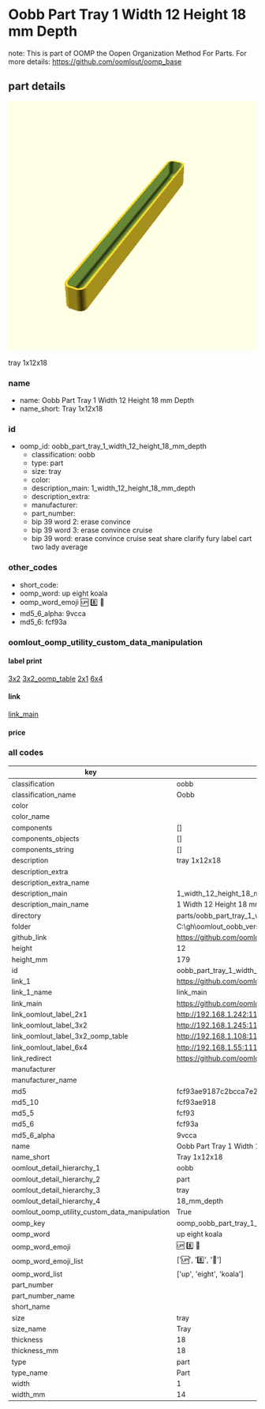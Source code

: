# Oobb Part Tray 1 Width 12 Height 18 mm Depth  

note: This is part of OOMP the Oopen Organization Method For Parts. For more details: https://github.com/oomlout/oomp_base

##  part details
  

[![](3dpr.png)](3dpr.png)

tray 1x12x18



### name
* name: Oobb Part Tray 1 Width 12 Height 18 mm Depth
* name_short: Tray 1x12x18 
### id
* oomp_id: oobb_part_tray_1_width_12_height_18_mm_depth
  * classification: oobb
  * type: part
  * size: tray
  * color: 
  * description_main: 1_width_12_height_18_mm_depth
  * description_extra: 
  * manufacturer: 
  * part_number: 
  * bip 39 word 2: erase convince
  * bip 39 word 3: erase convince cruise
  * bip 39 word: erase convince cruise seat share clarify fury label cart two lady average

### other_codes
* short_code: 
* oomp_word: up eight koala
* oomp_word_emoji :up: :eight: :koala:
* md5_6_alpha: 9vcca
* md5_6: fcf93a






### oomlout_oomp_utility_custom_data_manipulation
#### label print
[3x2](http://192.168.1.245:1112/?label=oomp%209vcca)
[3x2_oomp_table](http://192.168.1.108:1112/?label=oomp%209vcca)
[2x1](http://192.168.1.242:1112/?label=oomp%209vcca)
[6x4](http://192.168.1.55:1112/?label=oomp%209vcca)    

#### link

[link_main](https://github.com/oomlout/oomlout_oobb_version_4_generated_parts/tree/main/navigation_oomp/oobb/part/tray/1_width_12_height_18_mm_depth/part)                              

#### price







### all codes 
| key | value |  
| --- | --- |  
| classification | oobb |  
| classification_name | Oobb |  
| color |  |  
| color_name |  |  
| components | [] |  
| components_objects | [] |  
| components_string | [] |  
| description | tray 1x12x18 |  
| description_extra |  |  
| description_extra_name |  |  
| description_main | 1_width_12_height_18_mm_depth |  
| description_main_name | 1 Width 12 Height 18 mm Depth |  
| directory | parts/oobb_part_tray_1_width_12_height_18_mm_depth |  
| folder | C:\gh\oomlout_oobb_version_4_generated_parts\parts\oobb_part_tray_1_width_12_height_18_mm_depth |  
| github_link | https://github.com/oomlout/oomlout_oomp_part_src/tree/main/parts/oobb_part_tray_1_width_12_height_18_mm_depth |  
| height | 12 |  
| height_mm | 179 |  
| id | oobb_part_tray_1_width_12_height_18_mm_depth |  
| link_1 | https://github.com/oomlout/oomlout_oobb_version_4_generated_parts/tree/main/navigation_oomp/oobb/part/tray/1_width_12_height_18_mm_depth/part |  
| link_1_name | link_main |  
| link_main | https://github.com/oomlout/oomlout_oobb_version_4_generated_parts/tree/main/navigation_oomp/oobb/part/tray/1_width_12_height_18_mm_depth/part |  
| link_oomlout_label_2x1 | http://192.168.1.242:1112/?label=oomp%209vcca |  
| link_oomlout_label_3x2 | http://192.168.1.245:1112/?label=oomp%209vcca |  
| link_oomlout_label_3x2_oomp_table | http://192.168.1.108:1112/?label=oomp%209vcca |  
| link_oomlout_label_6x4 | http://192.168.1.55:1112/?label=oomp%209vcca |  
| link_redirect | https://github.com/oomlout/oomlout_oobb_version_4_generated_parts/tree/main/parts/oobb_tray_01_12_18 |  
| manufacturer |  |  
| manufacturer_name |  |  
| md5 | fcf93ae9187c2bcca7e29c24694be263 |  
| md5_10 | fcf93ae918 |  
| md5_5 | fcf93 |  
| md5_6 | fcf93a |  
| md5_6_alpha | 9vcca |  
| name | Oobb Part Tray 1 Width 12 Height 18 mm Depth |  
| name_short | Tray 1x12x18  |  
| oomlout_detail_hierarchy_1 | oobb |  
| oomlout_detail_hierarchy_2 | part |  
| oomlout_detail_hierarchy_3 | tray |  
| oomlout_detail_hierarchy_4 | 18_mm_depth |  
| oomlout_oomp_utility_custom_data_manipulation | True |  
| oomp_key | oomp_oobb_part_tray_1_width_12_height_18_mm_depth |  
| oomp_word | up eight koala |  
| oomp_word_emoji | :up: :eight: :koala: |  
| oomp_word_emoji_list | [':up:', ':eight:', ':koala:'] |  
| oomp_word_list | ['up', 'eight', 'koala'] |  
| part_number |  |  
| part_number_name |  |  
| short_name |  |  
| size | tray |  
| size_name | Tray |  
| thickness | 18 |  
| thickness_mm | 18 |  
| type | part |  
| type_name | Part |  
| width | 1 |  
| width_mm | 14 |  
